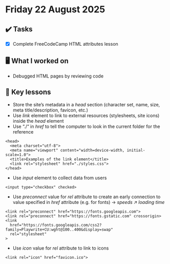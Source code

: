 # Friday 22 August 2025

## ✔️ Tasks

- [x] Complete FreeCodeCamp HTML attributes lesson

## 🖥️ What I worked on

- Debugged HTML pages by reviewing code

## 📓 Key lessons

- Store the site’s metadata in a *head* section (character set, name, size, meta title/description, favicon, etc.)
- Use *link* element to link to external resources (stylesheets, site icons) inside the *head* element
- Use “./“ in *href* to tell the computer to look in the current folder for the reference
```
<head>
  <meta charset="utf-8">
  <meta name="viewport" content="width=device-width, initial-scale=1.0">
  <title>Examples of the link element</title>
  <link rel="stylesheet" href="./styles.css">
</head>
```
- Use *input* element to collect data from users
```
<input type="checkbox" checked>
```
- Use *preconnect* value for *rel* attribute to create an early connection to value specified in *href* attribute (e.g. for fonts) → *speeds ↗ loading time*
```
<link rel="preconnect" href="https://fonts.googleapis.com">
<link rel="preconnect" href="https://fonts.gstatic.com" crossorigin>
<link
  href="https://fonts.googleapis.com/css2?family=Playwrite+CU:wght@100..400&display=swap"
  rel="stylesheet"
>
```
- Use *icon* value for *rel* attribute to link to icons
```
<link rel="icon" href="favicon.ico">
```
